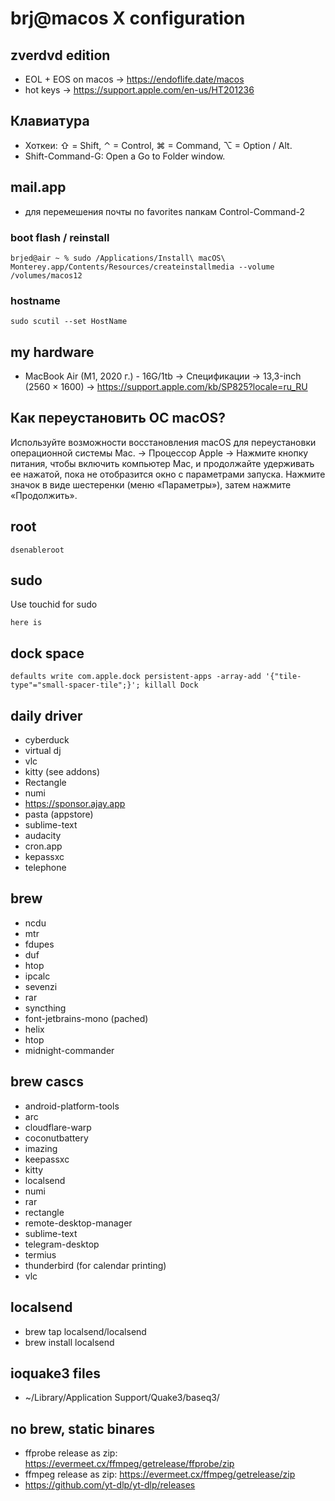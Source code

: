 # brj@macos X configuration

## zverdvd edition

- EOL + EOS on macos -> https://endoflife.date/macos
- hot keys -> https://support.apple.com/en-us/HT201236

## Клавиатура

 - Хоткеи: ⇧ = Shift, ⌃ = Control, ⌘ = Command, ⌥ = Option / Alt.
 - Shift-Command-G: Open a Go to Folder window.

##  mail.app

- для перемешения почты по favorites папкам Control-Command-2

### boot flash / reinstall

```
brjed@air ~ % sudo /Applications/Install\ macOS\ Monterey.app/Contents/Resources/createinstallmedia --volume /volumes/macos12
```

### hostname

```
sudo scutil --set HostName
```

## my hardware

 - MacBook Air (M1, 2020 г.) - 16G/1tb -> Спецификации -> 13,3-inch (2560 × 1600) -> https://support.apple.com/kb/SP825?locale=ru_RU

## Как переустановить ОС macOS? 

Используйте возможности восстановления macOS для переустановки операционной системы Mac. -> Процессор Apple -> Нажмите кнопку питания, чтобы включить компьютер Mac, и продолжайте удерживать ее нажатой, пока не отобразится окно с параметрами запуска. Нажмите значок в виде шестеренки (меню «Параметры»), затем нажмите «Продолжить».

## root

```
dsenableroot
```

## sudo

Use touchid for sudo

```
here is
```

## dock space

```
defaults write com.apple.dock persistent-apps -array-add '{"tile-type"="small-spacer-tile";}'; killall Dock
```

## daily driver

- cyberduck
- virtual dj
- vlc
- kitty (see addons)
- Rectangle
- numi
- https://sponsor.ajay.app
- pasta (appstore)
- sublime-text
- audacity
- cron.app
- kepassxc
- telephone 

## brew

- ncdu
- mtr
- fdupes
- duf
- htop
- ipcalc
- sevenzi
- rar
- syncthing
- font-jetbrains-mono (pached)
- helix
- htop
- midnight-commander

## brew cascs 

- android-platform-tools
- arc
- cloudflare-warp
- coconutbattery
- imazing
- keepassxc
- kitty
- localsend
- numi
- rar
- rectangle
- remote-desktop-manager
- sublime-text
- telegram-desktop
- termius
- thunderbird (for calendar printing)
- vlc

## localsend

- brew tap localsend/localsend
- brew install localsend

## ioquake3 files

-  ~/Library/Application Support/Quake3/baseq3/

## no brew, static binares
  - ffprobe release as zip: https://evermeet.cx/ffmpeg/getrelease/ffprobe/zip
  - ffmpeg release as zip: https://evermeet.cx/ffmpeg/getrelease/zip
  - https://github.com/yt-dlp/yt-dlp/releases
